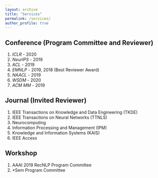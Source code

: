 ```yaml
---
layout: archive
title: "Services"
permalink: /services/
author_profile: true
---
```


## Conference (Program Committee and Reviewer)

1. *ICLR* -  2020
2. *NeurIPS* - 2019
3. *ACL* - 2019
4. *EMNLP* - 2019, 2018 (Best Reviewer Award)
5. *NAACL* - 2019
6. *WSDM* - 2020
7. *ACM MM* - 2019

## Journal (Invited Reviewer)
1. IEEE Transactions on Knowledge and Data Engineering (TKDE)
2. IEEE Transactions on Neural Networks (TTNLS)
3. Neurocomputing
4. Information Processing and Management (IPM)
5. Knowledge and Information Systems (KAIS)
6. IEEE Access


## Workshop
1. AAAI 2019 RecNLP Program Committee
2. \*Sem Program Committee
